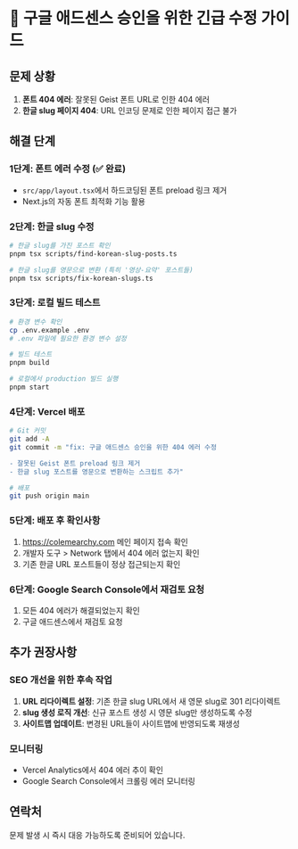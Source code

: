 # 🚨 구글 애드센스 승인을 위한 긴급 수정 가이드

## 문제 상황
1. **폰트 404 에러**: 잘못된 Geist 폰트 URL로 인한 404 에러
2. **한글 slug 페이지 404**: URL 인코딩 문제로 인한 페이지 접근 불가

## 해결 단계

### 1단계: 폰트 에러 수정 (✅ 완료)
- `src/app/layout.tsx`에서 하드코딩된 폰트 preload 링크 제거
- Next.js의 자동 폰트 최적화 기능 활용

### 2단계: 한글 slug 수정
```bash
# 한글 slug를 가진 포스트 확인
pnpm tsx scripts/find-korean-slug-posts.ts

# 한글 slug를 영문으로 변환 (특히 '영상-요약' 포스트들)
pnpm tsx scripts/fix-korean-slugs.ts
```

### 3단계: 로컬 빌드 테스트
```bash
# 환경 변수 확인
cp .env.example .env
# .env 파일에 필요한 환경 변수 설정

# 빌드 테스트
pnpm build

# 로컬에서 production 빌드 실행
pnpm start
```

### 4단계: Vercel 배포
```bash
# Git 커밋
git add -A
git commit -m "fix: 구글 애드센스 승인을 위한 404 에러 수정

- 잘못된 Geist 폰트 preload 링크 제거
- 한글 slug 포스트를 영문으로 변환하는 스크립트 추가"

# 배포
git push origin main
```

### 5단계: 배포 후 확인사항
1. https://colemearchy.com 메인 페이지 접속 확인
2. 개발자 도구 > Network 탭에서 404 에러 없는지 확인
3. 기존 한글 URL 포스트들이 정상 접근되는지 확인

### 6단계: Google Search Console에서 재검토 요청
1. 모든 404 에러가 해결되었는지 확인
2. 구글 애드센스에서 재검토 요청

## 추가 권장사항

### SEO 개선을 위한 후속 작업
1. **URL 리다이렉트 설정**: 기존 한글 slug URL에서 새 영문 slug로 301 리다이렉트
2. **slug 생성 로직 개선**: 신규 포스트 생성 시 영문 slug만 생성하도록 수정
3. **사이트맵 업데이트**: 변경된 URL들이 사이트맵에 반영되도록 재생성

### 모니터링
- Vercel Analytics에서 404 에러 추이 확인
- Google Search Console에서 크롤링 에러 모니터링

## 연락처
문제 발생 시 즉시 대응 가능하도록 준비되어 있습니다.